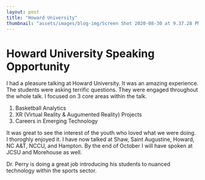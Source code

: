 ```yaml
---
layout: post
title: "Howard University"
thumbnail: "assets/images/blog-img/Screen Shot 2020-08-30 at 9.37.28 PM.webp"
---
```


# Howard University Speaking Opportunity

I had a pleasure talking at Howard University. It was an amazing experience. The students were asking terrific questions. They were engaged throughout
the whole talk. I focused on 3 core areas within the talk.

1. Basketball Analytics
2. XR (Virtual Reality & Augumented Reality) Projects
3. Careers in Emerging Technology

It was great to see the interest of the youth who loved what we were doing. I thoroghly enjoyed it. I have now talked at Shaw, Saint Augustine, Howard, NC A&T, NCCU, and Hampton.
By the end of October I will have spoken at JCSU and Morehouse as well.

Dr. Perry is doing a great job introducing his students to nuanced technology within the sports sector.
